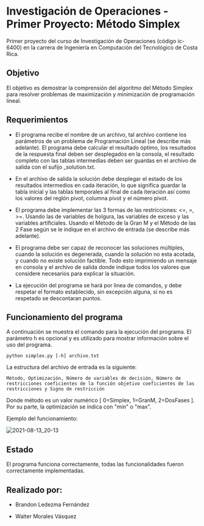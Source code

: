 # Investigación de Operaciones - Primer Proyecto: Método Simplex
Primer proyecto del curso de Investigación de Operaciones (código ic-6400) en la carrera de Ingeniería en Computación del Tecnológico de Costa Rica.

## Objetivo

El objetivo es demostrar la comprensión del algoritmo del Método Simplex para resolver problemas de maximización y minimización de programación lineal.

## Requerimientos

* El programa recibe el nombre de un archivo, tal archivo contiene los parámetros de un problema de Programación Lineal (se describe más adelante). El programa debe calcular el resultado óptimo, los resultados de la respuesta final deben ser desplegados en la consola, el resultado completo con las tablas intermedias deben ser guardas en el archivo de salida con el sufijo _solution.txt.

* En el archivo de salida la solución debe desplegar el estado de los resultados intermedios en cada iteración, lo que significa guardar la tabla inicial y las tablas temporales al final de cada iteración así como los valores del reglón pivot, columna pivot y el número pivot.

* El programa debe implementar las 3 formas de las restricciones: <=, =, >=. Usando las de variables de holgura, las variables de exceso y las variables artificiales. Usando el Método de la Gran M y el Método de las 2 Fase según se le indique en el archivo de entrada (se describe más adelante).

* El programa debe ser capaz de reconocer las soluciones múltiples, cuando la solución es degenerada, cuando la solución no esta acotada, y cuando no existe solución factible. Todo esto imprimiendo un mensaje en consola y el archivo de salida donde indique todos los valores que considere necesarios para explicar la situación.

* La ejecución del programa se hará por linea de comandos, y debe respetar el formato establecido, sin excepción alguna, si no es respetado se descontaran puntos.

## Funcionamiento del programa

A continuación se muestra el comando para la ejecución del programa. El parámetro h es opcional y es utilizado para mostrar información sobre el uso del programa. 

```console
python simplex.py [-h] archivo.txt
```
La estructura del archivo de entrada es la siguiente: 

`Método, Optimización, Número de variables de decisión, Número de restricciones coeficientes de la función objetivo coeficientes de las restricciones y Signo de restricción`

Donde método es un valor numérico \[ 0=Simplex, 1=GranM, 2=DosFases \]. Por su parte, la optimización se indica con "min" o "max".

Ejemplo del funcionamiento:

![2021-08-13_20-13](https://user-images.githubusercontent.com/56206208/129431424-63392edc-e470-4395-8c2b-0fef993dfe92.png)

## Estado

El programa funciona correctamente, todas las funcionalidades fueron correctamente implementadas.

## Realizado por:

* Brandon Ledezma Fernández

* Walter Morales Vásquez

